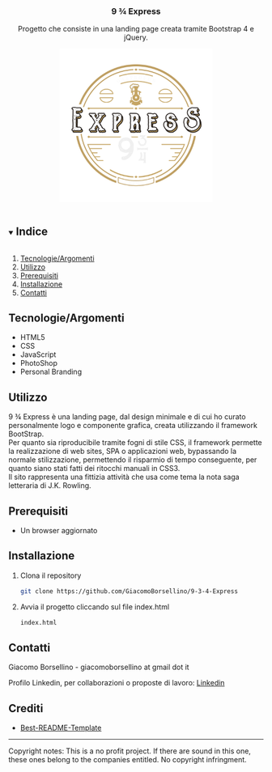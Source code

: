   <h3 align="center">9 ¾ Express</h3>

  <p align="center">
    Progetto che consiste in una landing page creata tramite Bootstrap 4 e jQuery.
  </p>
  <p align="center">
    <img src="https://raw.githubusercontent.com/GiacomoBorsellino/9-3-4-Express/main/images/logo.png" alt="screenshot" width="60%">
  </p>
</p>

<details open="open">
  <summary><h2 style="display: inline-block">Indice</h2></summary>
  <ol>
    <li><a href="#tecnologieargomenti">Tecnologie/Argomenti</a></li>
    <li><a href="#api-e-utilizzo">Utilizzo</a></li>
    <li><a href="#prerequisiti">Prerequisiti</a></li>
    <li><a href="#installazione">Installazione</a></li>
    <li><a href="#contatti">Contatti</a></li>
  </ol>
</details>

## Tecnologie/Argomenti

* HTML5
* CSS
* JavaScript
* PhotoShop
* Personal Branding


## Utilizzo
9 ¾ Express è una landing page, dal design minimale e di cui ho curato personalmente logo e componente grafica, creata utilizzando il framework BootStrap.</br> 
Per quanto sia riproducibile tramite fogni di stile CSS, il framework permette la realizzazione di web sites, SPA o applicazioni web, bypassando la normale stilizzazione, permettendo il risparmio di tempo conseguente, per quanto siano stati fatti dei ritocchi manuali in CSS3.</br>
Il sito rappresenta una fittizia attività che usa come tema la nota saga letteraria di J.K. Rowling.

## Prerequisiti

* Un browser aggiornato

## Installazione

1. Clona il repository

   ```sh
   git clone https://github.com/GiacomoBorsellino/9-3-4-Express
   ```

2. Avvia il progetto cliccando sul file index.html

   ```sh
   index.html
   ```

## Contatti

Giacomo Borsellino - giacomoborsellino at gmail dot it

Profilo Linkedin, per collaborazioni o proposte di lavoro: [Linkedin](https://www.linkedin.com/in/giacomo-borsellino-4039071b7/)

## Crediti

* [Best-README-Template](https://github.com/othneildrew/Best-README-Template)
 
-------------------------
Copyright notes:
This is a no profit project.
If there are sound in this one, these ones belong to the companies entitled.
No copyright infringment.